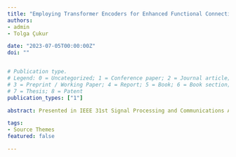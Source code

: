 ```yaml
---
title: "Employing Transformer Encoders for Enhanced Functional Connectivity Mapping"
authors:
- admin
- Tolga Çukur

date: "2023-07-05T00:00:00Z"
doi: ""


# Publication type.
# Legend: 0 = Uncategorized; 1 = Conference paper; 2 = Journal article;
# 3 = Preprint / Working Paper; 4 = Report; 5 = Book; 6 = Book section;
# 7 = Thesis; 8 = Patent
publication_types: ["1"]

abstract: Presented in IEEE 31st Signal Processing and Communications Applications Conference (SIU 2023)

tags:
- Source Themes
featured: false

---
```

